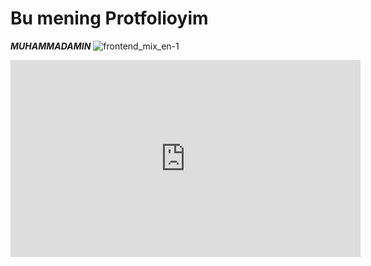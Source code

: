 # Bu mening Protfolioyim

<b><i>MUHAMMADAMIN</i></b>
![frontend_mix_en-1](https://user-images.githubusercontent.com/118976587/203770575-b430e3b2-a4ef-4b65-a959-8dc4729f2dc3.png)


<iframe width="560" height="315" src="https://www.youtube.com/embed/lZAoFs75_cs" title="YouTube video player" frameborder="0" allow="accelerometer; autoplay; clipboard-write; encrypted-media; gyroscope; picture-in-picture" allowfullscreen></iframe>
